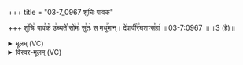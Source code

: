 +++
title = "03-7_0967 शुचिः पावक"

+++
शु꣡चिः꣢ पाव꣣क꣡ उ꣢च्यते꣣ सो꣡मः꣢ सु꣣तः꣡ स मधु꣢꣯मान्। दे꣣वावी꣡र꣢घशꣳस꣣हा꣢ ॥ 03-7:0967 ॥ ॥3 (है)॥

<details><summary>मूलम् (VC)</summary>

शु꣡चिः꣢ पाव꣣क꣡ उ꣢च्यते꣣ सो꣡मः꣢ सु꣣तः꣡ स मधु꣢꣯मान् । दे꣣वावी꣡र꣢घशꣳस꣣हा꣢ ॥९६७॥
</details>

<details><summary>विस्वर-मूलम् (VC)</summary>

शुचिः पावक उच्यते सोमः सुतः स मधुमान् । देवावीरघशꣳसहा ॥९६७॥
</details>